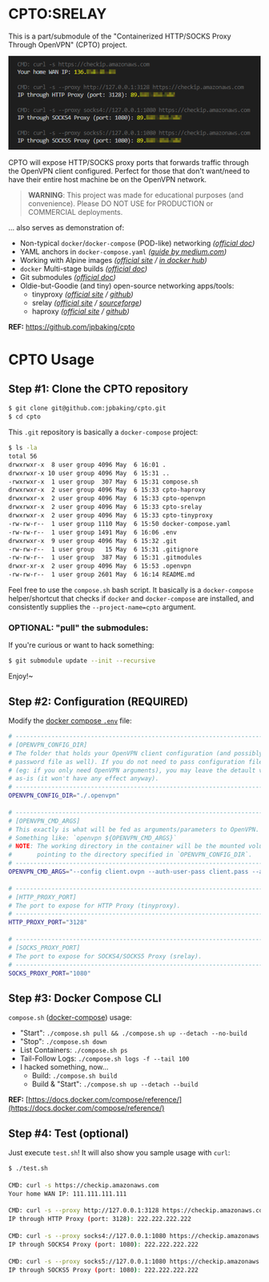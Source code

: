 # CPTO:SRELAY

This is a part/submodule of the "Containerized HTTP/SOCKS Proxy Through OpenVPN" (CPTO) project.

![PREVIEW](https://raw.githubusercontent.com/jpbaking/cpto/main/.images/preview.png)

CPTO will expose HTTP/SOCKS proxy ports that forwards traffic through the OpenVPN client configured. Perfect for those that don't want/need to have their entire host machine be on the OpenVPN network.

> **WARNING**: This project was made for educational purposes (and convenience). Please DO NOT USE for PRODUCTION or COMMERCIAL deployments.

... also serves as demonstration of:
- Non-typical `docker`/`docker-compose` (POD-like) networking _([official doc](https://docs.docker.com/compose/compose-file/compose-file-v2/#network_mode))_
- YAML anchors in `docker-compose.yaml` _([guide by medium.com](https://medium.com/@kinghuang/docker-compose-anchors-aliases-extensions-a1e4105d70bd))_
- Working with Alpine images _([official site](https://alpinelinux.org/about/) / [in docker hub](https://hub.docker.com/_/alpine))_
- `docker` Multi-stage builds _([official doc](https://docs.docker.com/develop/develop-images/multistage-build/))_
- Git submodules _([official doc](https://git-scm.com/book/en/v2/Git-Tools-Submodules))_
- Oldie-but-Goodie (and tiny) open-source networking apps/tools:
  - tinyproxy _([official site](http://tinyproxy.github.io/) / [github](https://github.com/tinyproxy/tinyproxy))_
  - srelay _([official site](https://socks-relay.sourceforge.io/) / [sourceforge](https://sourceforge.net/p/socks-relay/srelay/ci/master/tree/))_
  - haproxy _([official site](http://www.haproxy.org/) / [github](https://github.com/haproxy/haproxy))_

**REF:** https://github.com/jpbaking/cpto

# CPTO Usage

## **Step #1:** Clone the CPTO repository

```bash
$ git clone git@github.com:jpbaking/cpto.git
$ cd cpto
```

This `.git` repository is basically a `docker-compose` project:

```bash
$ ls -la
total 56
drwxrwxr-x  8 user group 4096 May  6 16:01 .
drwxrwxr-x 10 user group 4096 May  6 15:31 ..
-rwxrwxr-x  1 user group  307 May  6 15:31 compose.sh
drwxrwxr-x  2 user group 4096 May  6 15:33 cpto-haproxy
drwxrwxr-x  2 user group 4096 May  6 15:33 cpto-openvpn
drwxrwxr-x  2 user group 4096 May  6 15:33 cpto-srelay
drwxrwxr-x  2 user group 4096 May  6 15:33 cpto-tinyproxy
-rw-rw-r--  1 user group 1110 May  6 15:50 docker-compose.yaml
-rw-rw-r--  1 user group 1491 May  6 16:06 .env
drwxrwxr-x  9 user group 4096 May  6 15:32 .git
-rw-rw-r--  1 user group   15 May  6 15:31 .gitignore
-rw-rw-r--  1 user group  387 May  6 15:31 .gitmodules
drwxr-xr-x  2 user group 4096 May  6 15:53 .openvpn
-rw-rw-r--  1 user group 2601 May  6 16:14 README.md
```

Feel free to use the `compose.sh` bash script. It basically is a `docker-compose` helper/shortcut that checks if `docker` and `docker-compose` are installed, and consistently supplies the `--project-name=cpto` argument.

### **OPTIONAL:** "pull" the submodules:

If you're curious or want to hack something:
```bash
$ git submodule update --init --recursive
```
Enjoy!~

## **Step #2:** Configuration (REQUIRED)

Modify the [docker compose `.env`](https://docs.docker.com/compose/environment-variables/#the-env-file) file:

```bash
# -------------------------------------------------------------------------
# [OPENVPN_CONFIG_DIR]
# The folder that holds your OpenVPN client configuration (and possibly a
# password file as well). If you do not need to pass configuration files
# (eg: if you only need OpenVPN arguments), you may leave the detault value
# as-is (it won't have any effect anyway).
# -------------------------------------------------------------------------
OPENVPN_CONFIG_DIR="./.openvpn"

# -------------------------------------------------------------------------
# [OPENVPN_CMD_ARGS]
# This exactly is what will be fed as arguments/parameters to OpenVPN.
# Something like: `openvpn ${OPENVPN_CMD_ARGS}`
# NOTE: The working directory in the container will be the mounted volume
#       pointing to the directory specified in `OPENVPN_CONFIG_DIR`.
# -------------------------------------------------------------------------
OPENVPN_CMD_ARGS="--config client.ovpn --auth-user-pass client.pass --auth-nocache"

# -------------------------------------------------------------------------
# [HTTP_PROXY_PORT]
# The port to expose for HTTP Proxy (tinyproxy).
# -------------------------------------------------------------------------
HTTP_PROXY_PORT="3128"

# -------------------------------------------------------------------------
# [SOCKS_PROXY_PORT]
# The port to expose for SOCKS4/SOCKS5 Proxy (srelay).
# -------------------------------------------------------------------------
SOCKS_PROXY_PORT="1080"
```

## **Step #3:** Docker Compose CLI

`compose.sh` ([docker-compose](https://docs.docker.com/compose/reference/)) usage:

* "Start": `./compose.sh pull && ./compose.sh up --detach --no-build`
* "Stop": `./compose.sh down`
* List Containers: `./compose.sh ps`
* Tail-Follow Logs: `./compose.sh logs -f --tail 100`
* I hacked something, now...
  * Build: `./compose.sh build`
  * Build & "Start": `./compose.sh up --detach --build`

**REF:** [https://docs.docker.com/compose/reference/](https://docs.docker.com/compose/reference/)


## **Step #4:** Test (optional)

Just execute `test.sh`! It will also show you sample usage with `curl`:

```bash
$ ./test.sh

CMD: curl -s https://checkip.amazonaws.com
Your home WAN IP: 111.111.111.111

CMD: curl -s --proxy http://127.0.0.1:3128 https://checkip.amazonaws.com
IP through HTTP Proxy (port: 3128): 222.222.222.222

CMD: curl -s --proxy socks4://127.0.0.1:1080 https://checkip.amazonaws.com
IP through SOCKS4 Proxy (port: 1080): 222.222.222.222

CMD: curl -s --proxy socks5://127.0.0.1:1080 https://checkip.amazonaws.com
IP through SOCKS5 Proxy (port: 1080): 222.222.222.222
```